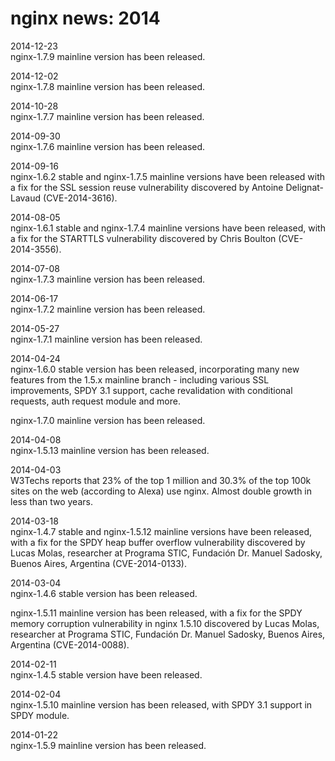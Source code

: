 # nginx news: 2014

2014-12-23	
nginx-1.7.9 mainline version has been released.

2014-12-02	
nginx-1.7.8 mainline version has been released.

2014-10-28	
nginx-1.7.7 mainline version has been released.

2014-09-30	
nginx-1.7.6 mainline version has been released.

2014-09-16	
nginx-1.6.2 stable and nginx-1.7.5 mainline versions have been released with a fix for the SSL session reuse vulnerability discovered by Antoine Delignat-Lavaud (CVE-2014-3616).

2014-08-05	
nginx-1.6.1 stable and nginx-1.7.4 mainline versions have been released, with a fix for the STARTTLS vulnerability discovered by Chris Boulton (CVE-2014-3556).

2014-07-08	
nginx-1.7.3 mainline version has been released.

2014-06-17	
nginx-1.7.2 mainline version has been released.

2014-05-27	
nginx-1.7.1 mainline version has been released.

2014-04-24	
nginx-1.6.0 stable version has been released, incorporating many new features from the 1.5.x mainline branch - including various SSL improvements, SPDY 3.1 support, cache revalidation with conditional requests, auth request module and more.

nginx-1.7.0 mainline version has been released.

2014-04-08	
nginx-1.5.13 mainline version has been released.

2014-04-03	
W3Techs reports that 23% of the top 1 million and 30.3% of the top 100k sites on the web (according to Alexa) use nginx. Almost double growth in less than two years.

2014-03-18	
nginx-1.4.7 stable and nginx-1.5.12 mainline versions have been released, with a fix for the SPDY heap buffer overflow vulnerability discovered by Lucas Molas, researcher at Programa STIC, Fundación Dr. Manuel Sadosky, Buenos Aires, Argentina (CVE-2014-0133).

2014-03-04	
nginx-1.4.6 stable version has been released.

nginx-1.5.11 mainline version has been released, with a fix for the SPDY memory corruption vulnerability in nginx 1.5.10 discovered by Lucas Molas, researcher at Programa STIC, Fundación Dr. Manuel Sadosky, Buenos Aires, Argentina (CVE-2014-0088).

2014-02-11	
nginx-1.4.5 stable version have been released.

2014-02-04	
nginx-1.5.10 mainline version has been released, with SPDY 3.1 support in SPDY module.

2014-01-22	
nginx-1.5.9 mainline version has been released.
